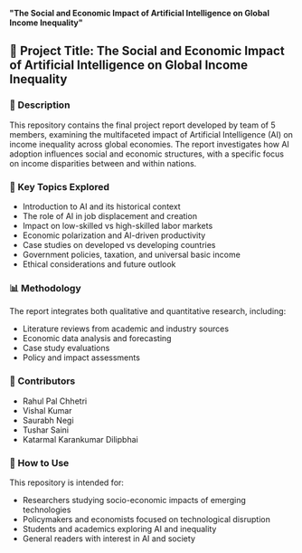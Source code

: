 **"The Social and Economic Impact of Artificial Intelligence on Global Income Inequality"**


## 📘 Project Title: The Social and Economic Impact of Artificial Intelligence on Global Income Inequality

### 📄 Description

This repository contains the final project report developed by team of 5 members, examining the multifaceted impact of Artificial Intelligence (AI) on income inequality across global economies. The report investigates how AI adoption influences social and economic structures, with a specific focus on income disparities between and within nations.

### 🧠 Key Topics Explored

* Introduction to AI and its historical context
* The role of AI in job displacement and creation
* Impact on low-skilled vs high-skilled labor markets
* Economic polarization and AI-driven productivity
* Case studies on developed vs developing countries
* Government policies, taxation, and universal basic income
* Ethical considerations and future outlook

### 📊 Methodology

The report integrates both qualitative and quantitative research, including:

* Literature reviews from academic and industry sources
* Economic data analysis and forecasting
* Case study evaluations
* Policy and impact assessments

### 👥 Contributors

* Rahul Pal Chhetri
* Vishal Kumar
* Saurabh Negi
* Tushar Saini
* Katarmal Karankumar Dilipbhai 

### 📌 How to Use

This repository is intended for:

* Researchers studying socio-economic impacts of emerging technologies
* Policymakers and economists focused on technological disruption
* Students and academics exploring AI and inequality
* General readers with interest in AI and society

